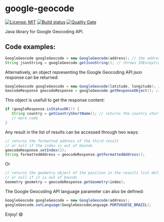 # google-geocode

[![License: MIT](https://img.shields.io/badge/License-MIT-yellow.svg)](https://opensource.org/licenses/MIT) [![Build status](https://travis-ci.org/esign-consulting/google-geocode.svg?branch=master)](https://travis-ci.org/esign-consulting/google-geocode) [![Quality Gate](https://sonarcloud.io/api/badges/gate?key=br.com.esign:google-geocode)](https://sonarcloud.io/dashboard/index/br.com.esign:google-geocode)

Java library for Google Geocoding API.

## Code examples:

```java
GoogleGeocode googleGeocode = new GoogleGeocode(address); // the address must not be encoded
String jsonString = googleGeocode.getJsonString(); // throws IOException
```

Alternatively, an object representing the Google Geocoding API json response can be returned:

```java
GoogleGeocode googleGeocode = new GoogleGeocode(latitude, longitude); // reverse geocoding
GeocodeResponse geocodeResponse = googleGeocode.getResponseObject(); // throws IOException
```

This object is usefull to get the response content:

```java
if (googleResponse.isStatusOK()) {
   String country = getCountryShortName(); // returns the country short name of the first result
   // more code
}
```

Any result in the list of results can be accessed through two ways:

```java
// returns the formatted address of the third result
// or null if the index is out of bounds
geocodeResponse.setIndex(2);
String formattedAddress = geocodeResponse.getFormattedAddress();
```

Or

```java
// returns the geometry object of the position in the results list defined by the index parameter
// or null if it is out of bounds
Geometry geometry = geocodeResponse.getGeometry(index);
```

The Google Geocoding API language parameter can also be defined:

```java
GoogleGeocode googleGeocode = new GoogleGeocode(address);
googleGeocode.setLanguage(GoogleGeocodeLanguage.PORTUGUESE_BRAZIL);
```

Enjoy! :smile:
